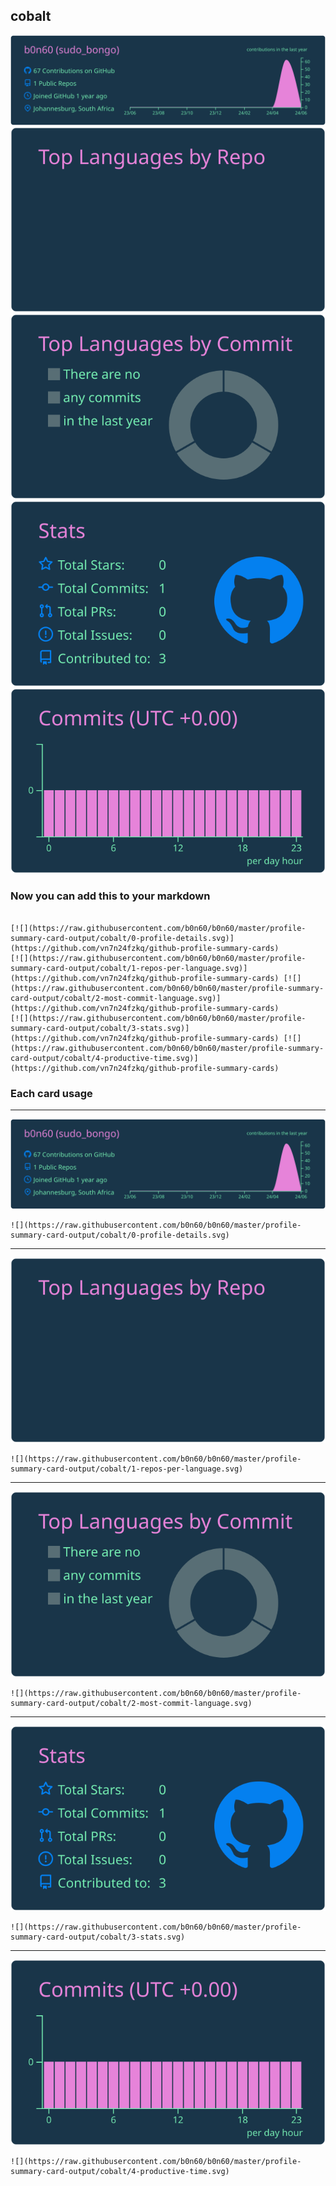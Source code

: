 ## cobalt

[![](./0-profile-details.svg)](https://github.com/vn7n24fzkq/github-profile-summary-cards)
[![](./1-repos-per-language.svg)](https://github.com/vn7n24fzkq/github-profile-summary-cards) [![](./2-most-commit-language.svg)](https://github.com/vn7n24fzkq/github-profile-summary-cards)
[![](./3-stats.svg)](https://github.com/vn7n24fzkq/github-profile-summary-cards) [![](./4-productive-time.svg)](https://github.com/vn7n24fzkq/github-profile-summary-cards)
### Now you can add this to your markdown
```

[![](https://raw.githubusercontent.com/b0n60/b0n60/master/profile-summary-card-output/cobalt/0-profile-details.svg)](https://github.com/vn7n24fzkq/github-profile-summary-cards)
[![](https://raw.githubusercontent.com/b0n60/b0n60/master/profile-summary-card-output/cobalt/1-repos-per-language.svg)](https://github.com/vn7n24fzkq/github-profile-summary-cards) [![](https://raw.githubusercontent.com/b0n60/b0n60/master/profile-summary-card-output/cobalt/2-most-commit-language.svg)](https://github.com/vn7n24fzkq/github-profile-summary-cards)
[![](https://raw.githubusercontent.com/b0n60/b0n60/master/profile-summary-card-output/cobalt/3-stats.svg)](https://github.com/vn7n24fzkq/github-profile-summary-cards) [![](https://raw.githubusercontent.com/b0n60/b0n60/master/profile-summary-card-output/cobalt/4-productive-time.svg)](https://github.com/vn7n24fzkq/github-profile-summary-cards)

```

### Each card usage
---

![](./0-profile-details.svg)

```
![](https://raw.githubusercontent.com/b0n60/b0n60/master/profile-summary-card-output/cobalt/0-profile-details.svg)
```

    

---

![](./1-repos-per-language.svg)

```
![](https://raw.githubusercontent.com/b0n60/b0n60/master/profile-summary-card-output/cobalt/1-repos-per-language.svg)
```

    

---

![](./2-most-commit-language.svg)

```
![](https://raw.githubusercontent.com/b0n60/b0n60/master/profile-summary-card-output/cobalt/2-most-commit-language.svg)
```

    

---

![](./3-stats.svg)

```
![](https://raw.githubusercontent.com/b0n60/b0n60/master/profile-summary-card-output/cobalt/3-stats.svg)
```

    

---

![](./4-productive-time.svg)

```
![](https://raw.githubusercontent.com/b0n60/b0n60/master/profile-summary-card-output/cobalt/4-productive-time.svg)
```

    
